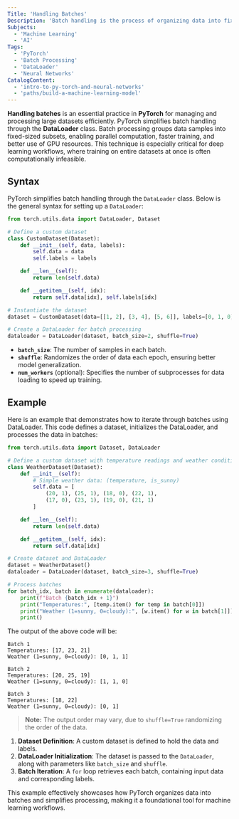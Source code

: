 ```yaml
---
Title: 'Handling Batches'
Description: 'Batch handling is the process of organizing data into fixed-size groups for efficient computation and processing in PyTorch.'
Subjects:
  - 'Machine Learning'
  - 'AI'
Tags:
  - 'PyTorch'
  - 'Batch Processing'
  - 'DataLoader'
  - 'Neural Networks'
CatalogContent:
  - 'intro-to-py-torch-and-neural-networks'
  - 'paths/build-a-machine-learning-model'
---
```


**Handling batches** is an essential practice in **PyTorch** for managing and processing large datasets efficiently. PyTorch simplifies batch handling through the **DataLoader** class. Batch processing groups data samples into fixed-sized subsets, enabling parallel computation, faster training, and better use of GPU resources. This technique is especially critical for deep learning workflows, where training on entire datasets at once is often computationally infeasible.

## Syntax

PyTorch simplifies batch handling through the `DataLoader` class. Below is the general syntax for setting up a `DataLoader`:

```py
from torch.utils.data import DataLoader, Dataset

# Define a custom dataset
class CustomDataset(Dataset):
    def __init__(self, data, labels):
        self.data = data
        self.labels = labels

    def __len__(self):
        return len(self.data)

    def __getitem__(self, idx):
        return self.data[idx], self.labels[idx]

# Instantiate the dataset
dataset = CustomDataset(data=[[1, 2], [3, 4], [5, 6]], labels=[0, 1, 0])

# Create a DataLoader for batch processing
dataloader = DataLoader(dataset, batch_size=2, shuffle=True)
```

- **`batch_size`**: The number of samples in each batch.
- **`shuffle`**: Randomizes the order of data each epoch, ensuring better model generalization.
- **`num_workers`** (optional): Specifies the number of subprocesses for data loading to speed up training.

## Example

Here is an example that demonstrates how to iterate through batches using DataLoader. This code defines a dataset, initializes the DataLoader, and processes the data in batches:

```py
from torch.utils.data import Dataset, DataLoader

# Define a custom dataset with temperature readings and weather conditions
class WeatherDataset(Dataset):
    def __init__(self):
        # Simple weather data: (temperature, is_sunny)
        self.data = [
            (20, 1), (25, 1), (18, 0), (22, 1),
            (17, 0), (23, 1), (19, 0), (21, 1)
        ]

    def __len__(self):
        return len(self.data)

    def __getitem__(self, idx):
        return self.data[idx]

# Create dataset and DataLoader
dataset = WeatherDataset()
dataloader = DataLoader(dataset, batch_size=3, shuffle=True)

# Process batches
for batch_idx, batch in enumerate(dataloader):
    print(f"Batch {batch_idx + 1}")
    print("Temperatures:", [temp.item() for temp in batch[0]])
    print("Weather (1=sunny, 0=cloudy):", [w.item() for w in batch[1]])
    print()
```

The output of the above code will be:

```shell
Batch 1
Temperatures: [17, 23, 21]
Weather (1=sunny, 0=cloudy): [0, 1, 1]

Batch 2
Temperatures: [20, 25, 19]
Weather (1=sunny, 0=cloudy): [1, 1, 0]

Batch 3
Temperatures: [18, 22]
Weather (1=sunny, 0=cloudy): [0, 1]
```

> **Note:** The output order may vary, due to `shuffle=True` randomizing the order of the data.

1. **Dataset Definition**: A custom dataset is defined to hold the data and labels.
2. **DataLoader Initialization**: The dataset is passed to the `DataLoader`, along with parameters like `batch_size` and `shuffle`.
3. **Batch Iteration**: A `for` loop retrieves each batch, containing input data and corresponding labels.

This example effectively showcases how PyTorch organizes data into batches and simplifies processing, making it a foundational tool for machine learning workflows.